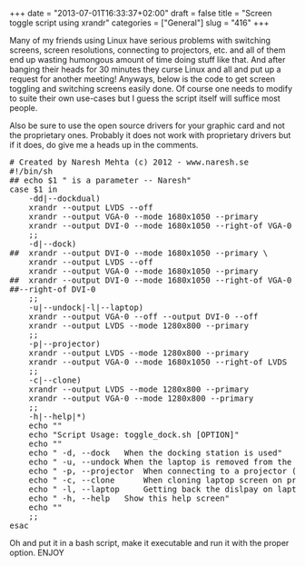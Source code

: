 +++
date = "2013-07-01T16:33:37+02:00"
draft = false
title = "Screen toggle script using xrandr"
categories = ["General"]
slug = "416"
+++

Many of my friends using Linux have serious problems with switching screens, screen resolutions, connecting to projectors, etc. and all of them end up wasting humongous amount of time doing stuff like that. And after banging their heads for 30 minutes they curse Linux and all and put up a request for another meeting! Anyways, below is the code to get screen toggling and switching screens easily done. Of course one needs to modify to suite their own use-cases but I guess the script itself will suffice most people.
<div></div>
<div>Also be sure to use the open source drivers for your graphic card and not the proprietary ones. Probably it does not work with proprietary drivers but if it does, do give me a heads up in the comments.</div>

<div>
<pre lang="bash" line="1">
# Created by Naresh Mehta (c) 2012 - www.naresh.se
#!/bin/sh
## echo $1 " is a parameter -- Naresh"
case $1 in
    -dd|--dockdual)
	xrandr --output LVDS --off
	xrandr --output VGA-0 --mode 1680x1050 --primary
	xrandr --output DVI-0 --mode 1680x1050 --right-of VGA-0
	;;
    -d|--dock)
##	xrandr --output DVI-0 --mode 1680x1050 --primary \
	xrandr --output LVDS --off
	xrandr --output VGA-0 --mode 1680x1050 --primary
##	xrandr --output DVI-0 --mode 1680x1050 --right-of VGA-0
##--right-of DVI-0
	;;
    -u|--undock|-l|--laptop)
	xrandr --output VGA-0 --off --output DVI-0 --off
	xrandr --output LVDS --mode 1280x800 --primary
	;;
    -p|--projector)
	xrandr --output LVDS --mode 1280x800 --primary
	xrandr --output VGA-0 --mode 1680x1050 --right-of LVDS
	;;
    -c|--clone)
	xrandr --output LVDS --mode 1280x800 --primary
	xrandr --output VGA-0 --mode 1280x800 --primary
	;;
    -h|--help|*)
	echo ""
	echo "Script Usage: toggle_dock.sh [OPTION]"
	echo ""
	echo " -d, --dock 	When the docking station is used"
	echo " -u, --undock	When the laptop is removed from the docking station"
	echo " -p, --projector	When connecting to a projector (VGA0)"
	echo " -c, --clone      When cloning laptop screen on projector"
	echo " -l, --laptop 	Getting back the dislpay on laptop LCD"
	echo " -h, --help	Show this help screen"
	echo ""
	;;
esac
</pre>
</div>

<div>Oh and put it in a bash script, make it executable and run it with the proper option. ENJOY</div>

